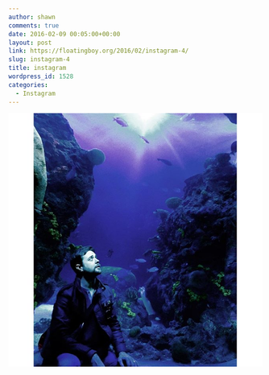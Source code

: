```yaml
---
author: shawn
comments: true
date: 2016-02-09 00:05:00+00:00
layout: post
link: https://floatingboy.org/2016/02/instagram-4/
slug: instagram-4
title: instagram
wordpress_id: 1528
categories:
  - Instagram
---
```


[![instagram](/assets/media/2016/02/12558845_1025371707506155_842462562_n.jpg)](/assets/media/2016/02/12558845_1025371707506155_842462562_n.jpg)
